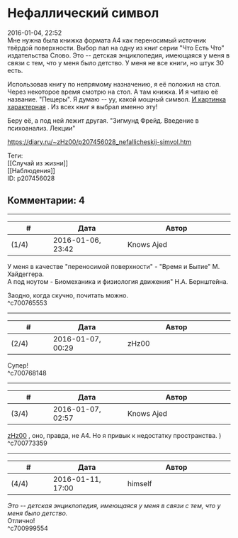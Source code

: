 Нефаллический символ
====================

  
2016-01-04, 22:52  
 Мне нужна была книжка формата A4 как переносимый источник твёрдой поверхности. Выбор пал на одну из книг серии "Что Есть Что" издательства Слово. Это -- детская энциклопедия, имеющаяся у меня в связи с тем, что у меня было детство. У меня не все книги, но штук 30 есть.   
   
 Использовав книгу по непрямому назначению, я её положил на стол. Через некоторое время смотрю на стол. А там книжка. И я читаю её название. "Пещеры". Я думаю -- уу, какой мощный символ.  [И картинка характерная](http://i.imgur.com/ng23EV2.jpg)  . Из всех книг я выбрал именно эту!   
   
 Беру её, а под ней лежит другая. "Зигмунд Фрейд. Введение в психоанализ. Лекции"   
  
<https://diary.ru/~zHz00/p207456028_nefallicheskij-simvol.htm>  
  
Теги:  
[[Случай из жизни]]  
[[Наблюдения]]  
ID: p207456028  


Комментарии: 4
--------------

  


---



|         #         |              Дата              |                     Автор                     |           ID           |
| --- | --- | --- | --- |
| (1/4) | 2016-01-06, 23:42 | Knows Ajed | c700765553 |

  
 У меня в качестве "переносимой поверхности" - "Время и Бытие" М. Хайдеггера.   
 А под ноутом - Биомеханика и физиология движения" Н.А. Бернштейна.   
   
 Заодно, когда скучно, почитать можно.   
 ^c700765553

---



|         #         |              Дата              |                     Автор                     |           ID           |
| --- | --- | --- | --- |
| (2/4) | 2016-01-07, 00:29 | zHz00 | c700768148 |

  
 Супер!   
 ^c700768148

---



|         #         |              Дата              |                     Автор                     |           ID           |
| --- | --- | --- | --- |
| (3/4) | 2016-01-07, 02:57 | Knows Ajed | c700773359 |

  
  [zHz00](https://zHz00.diary.ru "Untitled")  , оно, правда, не А4. Но я привык к недостатку пространства. )   
 ^c700773359

---



|         #         |              Дата              |                     Автор                     |           ID           |
| --- | --- | --- | --- |
| (4/4) | 2016-01-11, 17:00 | himself | c700999554 |

  
  *Это -- детская энциклопедия, имеющаяся у меня в связи с тем, что у меня было детство.*    
 Отлично!   
 ^c700999554